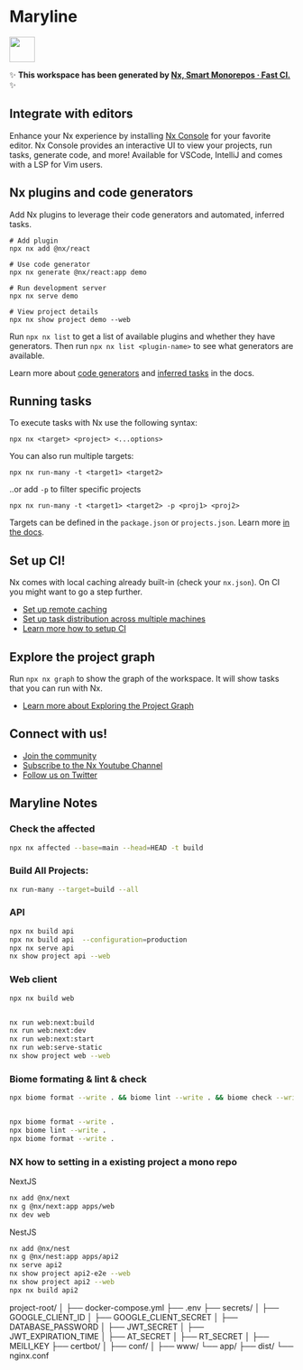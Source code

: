 # Maryline

<a alt="Nx logo" href="https://nx.dev" target="_blank" rel="noreferrer"><img src="https://raw.githubusercontent.com/nrwl/nx/master/images/nx-logo.png" width="45"></a>

✨ **This workspace has been generated by [Nx, Smart Monorepos · Fast CI.](https://nx.dev)** ✨

## Integrate with editors

Enhance your Nx experience by installing [Nx Console](https://nx.dev/nx-console) for your favorite editor. Nx Console
provides an interactive UI to view your projects, run tasks, generate code, and more! Available for VSCode, IntelliJ and
comes with a LSP for Vim users.

## Nx plugins and code generators

Add Nx plugins to leverage their code generators and automated, inferred tasks.

```
# Add plugin
npx nx add @nx/react

# Use code generator
npx nx generate @nx/react:app demo

# Run development server
npx nx serve demo

# View project details
npx nx show project demo --web
```

Run `npx nx list` to get a list of available plugins and whether they have generators. Then run `npx nx list <plugin-name>` to see what generators are available.

Learn more about [code generators](https://nx.dev/features/generate-code) and [inferred tasks](https://nx.dev/concepts/inferred-tasks) in the docs.

## Running tasks

To execute tasks with Nx use the following syntax:

```
npx nx <target> <project> <...options>
```

You can also run multiple targets:

```
npx nx run-many -t <target1> <target2>
```

..or add `-p` to filter specific projects

```
npx nx run-many -t <target1> <target2> -p <proj1> <proj2>
```

Targets can be defined in the `package.json` or `projects.json`. Learn more [in the docs](https://nx.dev/features/run-tasks).

## Set up CI!

Nx comes with local caching already built-in (check your `nx.json`). On CI you might want to go a step further.

- [Set up remote caching](https://nx.dev/features/share-your-cache)
- [Set up task distribution across multiple machines](https://nx.dev/nx-cloud/features/distribute-task-execution)
- [Learn more how to setup CI](https://nx.dev/recipes/ci)

## Explore the project graph

Run `npx nx graph` to show the graph of the workspace.
It will show tasks that you can run with Nx.

- [Learn more about Exploring the Project Graph](https://nx.dev/core-features/explore-graph)

## Connect with us!

- [Join the community](https://nx.dev/community)
- [Subscribe to the Nx Youtube Channel](https://www.youtube.com/@nxdevtools)
- [Follow us on Twitter](https://twitter.com/nxdevtools)


## Maryline Notes 


### Check the affected

```bash
npx nx affected --base=main --head=HEAD -t build
```

### Build All Projects:

```bash
nx run-many --target=build --all
```

### API


```bash
npx nx build api
npx nx build api  --configuration=production
npx nx serve api
nx show project api --web
```

### Web client

```bash
npx nx build web


nx run web:next:build
nx run web:next:dev
nx run web:next:start
nx run web:serve-static
nx show project web --web
```


### Biome formating & lint & check

```bash
npx biome format --write . && biome lint --write . && biome check --write .


npx biome format --write .
npx biome lint --write .
npx biome format --write .
```


### NX how to setting in a existing project a mono repo


NextJS

```bash
nx add @nx/next 
nx g @nx/next:app apps/web
nx dev web
```

NestJS

```bash
nx add @nx/nest  
nx g @nx/nest:app apps/api2  
nx serve api2
nx show project api2-e2e --web
nx show project api2 --web
npx nx build api2
```



project-root/
│
├── docker-compose.yml
├── .env
├── secrets/
│   ├── GOOGLE_CLIENT_ID
│   ├── GOOGLE_CLIENT_SECRET
│   ├── DATABASE_PASSWORD
│   ├── JWT_SECRET
│   ├── JWT_EXPIRATION_TIME
│   ├── AT_SECRET
│   ├── RT_SECRET
│   ├── MEILI_KEY
├── certbot/
│   ├── conf/
│   ├── www/
└── app/
    ├── dist/
    └── nginx.conf
